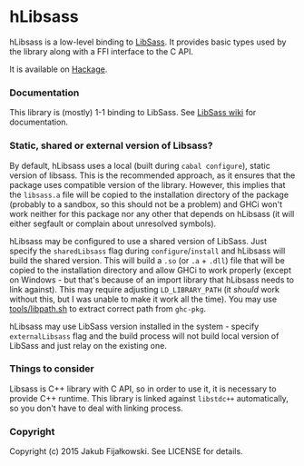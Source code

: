 hLibsass
========

hLibsass is a low-level binding to [LibSass](https://github.com/sass/libsass "LibSass"). It provides basic types used by the library along with a FFI interface to the C API.

It is available on [Hackage](http://hackage.haskell.org/package/hlibsass).

### Documentation

This library is (mostly) 1-1 binding to LibSass. See [LibSass wiki](https://github.com/sass/libsass/wiki "LibSass wiki") for documentation.

### Static, shared or external version of Libsass?

By default, hLibsass uses a local (built during `cabal configure`), static version of libsass. This is the recommended approach, as it ensures that the package uses compatible version of the library. However, this implies that the `libsass.a` file will be copied to the installation directory of the package (probably to a sandbox, so this should not be a problem) and GHCi won't work neither for this package nor any other that depends on hLibsass (it will either segfault or complain about unresolved symbols).

hLibsass may be configured to use a shared version of LibSass. Just specify the `sharedLibsass` flag during `configure`/`install` and hLibsass will build the shared version. This will build a `.so` (or `.a` + `.dll`) file that will be copied to the installation directory and allow GHCi to work properly (except on Windows - but that's because of an import library that hLibsass needs to link against). This may require adjusting `LD_LIBRARY_PATH` (it *should* work without this, but I was unable to make it work all the time). You may use [tools/libpath.sh](tools/libpath.sh) to extract correct path from `ghc-pkg`.

hLibsass may use LibSass version installed in the system - specify `externalLibsass` flag and the build process will not build local version of LibSass and just relay on the existing one.

### Things to consider

Libsass is C++ library with C API, so in order to use it, it is necessary to provide C++ runtime. This library is linked against `libstdc++` automatically, so you don't have to deal with linking process.

### Copyright

Copyright (c) 2015 Jakub Fijałkowski. See LICENSE for details.
